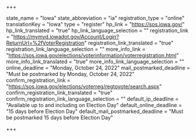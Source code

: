 +++

state_name = "Iowa"
state_abbreviation = "ia"
registration_type = "online"
translationKey = "Iowa"
type = "register"
hp_link = "https://sos.iowa.gov/"
hp_link_translated = "true"
hp_link_language_selection = ""
registration_link = "https://mymvd.iowadot.gov/Account/Login?ReturnUrl=%2fVoterRegistration"
registration_link_translated = "true"
registration_link_language_selection = ""
more_info_link = "https://sos.iowa.gov/elections/voterinformation/voterregistration.html"
more_info_link_translated = "true"
more_info_link_language_selection = ""
online_deadline = "Monday, October 24, 2022"
mail_postmarked_deadline = "Must be postmarked by Monday, October 24, 2022"
confirm_registration_link = "https://sos.iowa.gov/elections/voterreg/regtovote/search.aspx"
confirm_registration_link_translated = "true"
confirm_registration_link_language_selection = ""
default_ip_deadline = "Available up to and including on Election Day"
default_online_deadline = "15 days before Election Day"
default_mail_postmarked_deadline = "Must be postmarked 15 days before Election Day"

+++
